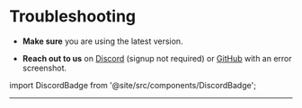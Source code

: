 # Troubleshooting

-   **Make sure** you are using the latest version.

-   **Reach out to us** on [Discord](https://discord.gg/yJ8phEmbw9) (signup not required) or [GitHub](https://github.com/gravesoft/gravesoft.dev/discussions) with an error screenshot.

import DiscordBadge from '@site/src/components/DiscordBadge';

<DiscordBadge />

------------------------------------------------------------------------
